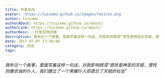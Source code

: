 ```yaml
---
title: 作者自白
avatar: 'https://tuisemo.github.io/images/favicon.png'
author: tuisemo
authorAbout: https://tuisemo.github.io/about/
authorLink: https://tuisemo.github.io/about/
authorDesc: 一匹爱闯荡的狼
description: 我听过一个故事，里面写着这样一句话，对我影响颇深“感性是神圣的天赋，理性则像忠诚的仆人，我们建立了一个荣耀仆人却遗忘了天赋的社会”
date: 2017-07-07 17:38:00
category: 闲谈
tags:
---
```


*我听过一个故事，里面写着这样一句话，对我影响颇深“感性是神圣的天赋，理性则像忠诚的仆人，我们建立了一个荣耀仆人却遗忘了天赋的社会”*


